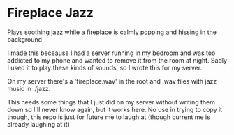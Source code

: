 # Fireplace Jazz

Plays soothing jazz while a fireplace is calmly popping and hissing in the background

I made this beceause I had a server running in my bedroom and was too addicted to my phone and wanted to remove it from the room at night.
Sadly I used it to play these kinds of sounds, so I wrote this for my server.

On my server there's a 'fireplace.wav' in the root and .wav files with jazz music in ./jazz.

This needs some things that I just did on my server without writing them down so I'll never know again, but it works here. No use in trying to copy it though, this repo is just for future me to laugh at (though current me is already laughing at it)
